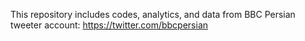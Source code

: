 This repository includes codes, analytics, and data from BBC Persian tweeter account: https://twitter.com/bbcpersian

